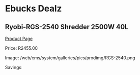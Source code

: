 
# Ebucks Dealz
## Ryobi-RGS-2540 Shredder 2500W 40L
[Product Page](https://www.ebucks.com/web/shop/productSelected.do?prodId=1220072286&catId=363410833)

Price: R2455.00

Image: /web/cms/system/galleries/pics/prodimg/RGS-2540.png

Savings: 


	